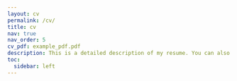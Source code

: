 ```yaml
---
layout: cv
permalink: /cv/
title: cv
nav: true
nav_order: 5
cv_pdf: example_pdf.pdf
description: This is a detailed description of my resume. You can also download the pdf on the top left.
toc:
  sidebar: left
---
```

